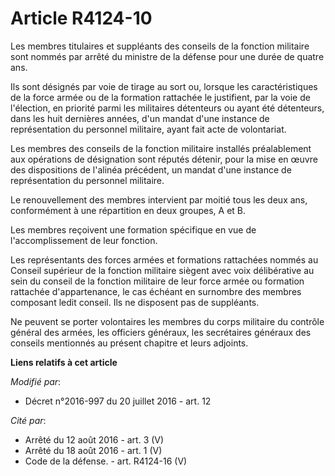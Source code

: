 # Article R4124-10

Les membres titulaires et suppléants des conseils de la fonction militaire sont nommés par arrêté du ministre de la défense
pour une durée de quatre ans. 

Ils sont désignés par voie de tirage au sort ou, lorsque les caractéristiques de la force armée ou de la formation rattachée
le justifient, par la voie de l'élection, en priorité parmi les militaires détenteurs ou ayant été détenteurs, dans les huit
dernières années, d'un mandat d'une instance de représentation du personnel militaire, ayant fait acte de volontariat. 

Les membres des conseils de la fonction militaire installés préalablement aux opérations de désignation sont réputés détenir,
pour la mise en œuvre des dispositions de l'alinéa précédent, un mandat d'une instance de représentation du personnel
militaire. 

Le renouvellement des membres intervient par moitié tous les deux ans, conformément à une répartition en deux groupes, A et
B. 

Les membres reçoivent une formation spécifique en vue de l'accomplissement de leur fonction. 

Les représentants des forces armées et formations rattachées nommés au Conseil supérieur de la fonction militaire siègent
avec voix délibérative au sein du conseil de la fonction militaire de leur force armée ou formation rattachée d'appartenance,
le cas échéant en surnombre des membres composant ledit conseil. Ils ne disposent pas de suppléants. 

Ne peuvent se porter volontaires les membres du corps militaire du contrôle général des armées, les officiers généraux, les
secrétaires généraux des conseils mentionnés au présent chapitre et leurs adjoints.

**Liens relatifs à cet article**

_Modifié par_:

  - Décret n°2016-997 du 20 juillet 2016 - art. 12

_Cité par_:

  - Arrêté du 12 août 2016 - art. 3 (V)
  - Arrêté du 18 août 2016 - art. 1 (V)
  - Code de la défense. - art. R4124-16 (V)
